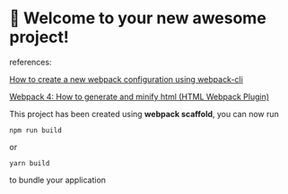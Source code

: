 # 🚀 Welcome to your new awesome project!

references: 

[How to create a new webpack configuration using webpack-cli](https://www.youtube.com/watch?v=7_hCQDpcB04&list=PLP5vDiwegEaTZN8dRJ_Js1mJ2lQpDzx8j&index=1)


[Webpack 4: How to generate and minify html (HTML Webpack Plugin)](https://www.youtube.com/watch?v=4QVoCK4imNo&list=PLP5vDiwegEaTZN8dRJ_Js1mJ2lQpDzx8j&index=4)


This project has been created using **webpack scaffold**, you can now run

```
npm run build
```

or

```
yarn build
```

to bundle your application
